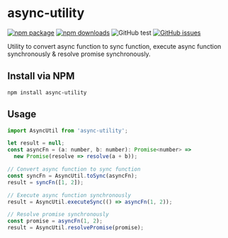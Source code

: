 # **async-utility** 

[![npm package](https://img.shields.io/npm/v/async-utility/latest.svg)](https://www.npmjs.com/package/async-utility)
[![npm downloads](https://img.shields.io/npm/dt/async-utility.svg)](https://www.npmjs.com/package/async-utility)
![GitHub test](https://github.com/ahzhezhe/async-utility/workflows/test/badge.svg?branch=master)
[![GitHub issues](https://img.shields.io/github/issues/ahzhezhe/async-utility.svg)](https://github.com/ahzhezhe/async-utility)

Utility to convert async function to sync function, execute async function synchronously & resolve promise synchronously.

## **Install via NPM**

```
npm install async-utility
```

## **Usage**

```javascript
import AsyncUtil from 'async-utility';

let result = null;
const asyncFn = (a: number, b: number): Promise<number> => 
  new Promise(resolve => resolve(a + b));

// Convert async function to sync function
const syncFn = AsyncUtil.toSync(asyncFn);
result = syncFn([1, 2]);

// Execute async function synchronously
result = AsyncUtil.executeSync(() => asyncFn(1, 2));

// Resolve promise synchronously
const promise = asyncFn(1, 2);
result = AsyncUtil.resolvePromise(promise);
```